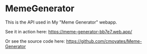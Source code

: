 # MemeGenerator

This is the API used in My "Meme Generator" webapp.

See it in action here: https://meme-generator-bb7e7.web.app/

Or see the source code here: https://github.com/cmoyates/Meme-Generator

